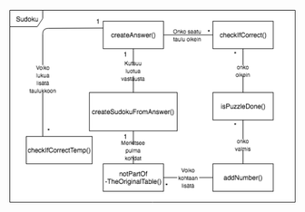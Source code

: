 ![Kaikki tapahtuu yhdessä luokassa niin, tämä pyrkii kuvaamaan sitä](https://github.com/SamiP7/ot-harjoitustyo/blob/master/dokumentaatio/kuvat/kaavio.png)
